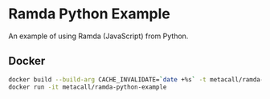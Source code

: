 # Ramda Python Example
An example of using Ramda (JavaScript) from Python.

## Docker

```sh
docker build --build-arg CACHE_INVALIDATE=`date +%s` -t metacall/ramda-python-example .
docker run -it metacall/ramda-python-example
```
